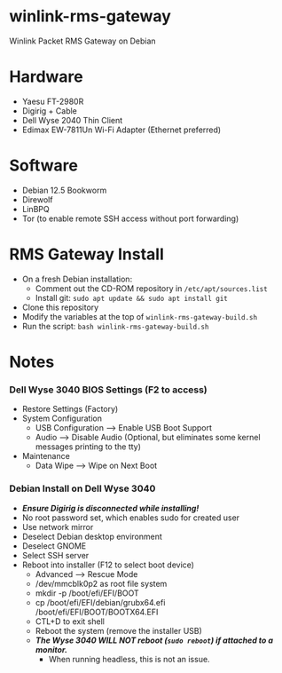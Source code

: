 # winlink-rms-gateway
Winlink Packet RMS Gateway on Debian
# Hardware
- Yaesu FT-2980R
- Digirig + Cable
- Dell Wyse 2040 Thin Client
- Edimax EW-7811Un Wi-Fi Adapter (Ethernet preferred)

# Software
- Debian 12.5 Bookworm
- Direwolf
- LinBPQ
- Tor (to enable remote SSH access without port forwarding)

# RMS Gateway Install
- On a fresh Debian installation:
  * Comment out the CD-ROM repository in `/etc/apt/sources.list`
  * Install git: `sudo apt update && sudo apt install git`
- Clone this repository
- Modify the variables at the top of `winlink-rms-gateway-build.sh`
- Run the script: `bash winlink-rms-gateway-build.sh`

# Notes
### Dell Wyse 3040 BIOS Settings (F2 to access)
- Restore Settings (Factory)
- System Configuration
  * USB Configuration --> Enable USB Boot Support
  * Audio --> Disable Audio (Optional, but eliminates some kernel messages printing to the tty)
- Maintenance
  * Data Wipe --> Wipe on Next Boot
  
### Debian Install on Dell Wyse 3040
- ***Ensure Digirig is disconnected while installing!***
- No root password set, which enables sudo for created user
- Use network mirror
- Deselect Debian desktop environment
- Deselect GNOME
- Select SSH server
- Reboot into installer (F12 to select boot device)
  * Advanced --> Rescue Mode
  *  /dev/mmcblk0p2 as root file system
  * mkdir -p /boot/efi/EFI/BOOT
  * cp /boot/efi/EFI/debian/grubx64.efi /boot/efi/EFI/BOOT/BOOTX64.EFI
  * CTL+D to exit shell
  * Reboot the system (remove the installer USB)
  * ***The Wyse 3040 WILL NOT reboot (`sudo reboot`) if attached to a monitor.***
    - When running headless, this is not an issue.
